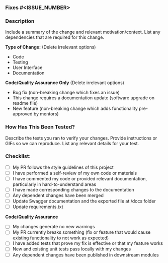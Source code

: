 ### Fixes #<ISSUE_NUMBER>

### Description
Include a summary of the change and relevant motivation/context. List any dependencies that are required for this change.

**Type of Change:** (Delete irrelevant options)
- Code
- Testing
- User Interface
- Documentation

**Code/Quality Assurance Only** (Delete irrelevant options)

- Bug fix (non-breaking change which fixes an issue)
- This change requires a documentation update (software upgrade on readme file)
- New feature (non-breaking change which adds functionality pre-approved by mentors)


### How Has This Been Tested?
Describe the tests you ran to verify your changes. Provide instructions or GIFs so we can reproduce. List any relevant details for your test.


### Checklist:
- [ ] My PR follows the style guidelines of this project
- [ ] I have performed a self-review of my own code or materials
- [ ] I have commented my code or provided relevant documentation, particularly in hard-to-understand areas
- [ ] I have made corresponding changes to the documentation
- [ ] Any dependent changes have been merged
- [ ] Update Swagger documentation and the exported file at /docs folder
- [ ] Update requirements.txt

**Code/Quality Assurance**
- [ ] My changes generate no new warnings 
- [ ] My PR currently breaks something (fix or feature that would cause existing functionality to not work as expected)
- [ ] I have added tests that prove my fix is effective or that my feature works
- [ ] New and existing unit tests pass locally with my changes
- [ ] Any dependent changes have been published in downstream modules
